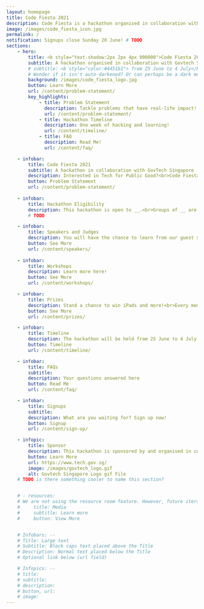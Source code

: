 ```yaml
---
layout: homepage
title: Code Fiesta 2021
description: Code Fiesta is a hackathon organised in collaboration with GovTech Singapore.
image: /images/code_fiesta_icon.jpg
permalink: /
notification: Signups close Sunday 20 June! # TODO
sections:
    - hero:
        title: <b style="text-shadow:2px 2px 4px 000000">Code Fiesta 2021</b>
        subtitle: A hackathon organised in collaboration with Govtech Singapore from 25 June to 4 July
        # subtitle: <b style="color:#4451b1"> from 25 June to 4 July</b>
        # Wonder if it isn't auto-darkened? Or can perhaps be a dark mode logo
        background: /images/code_fiesta_logo.jpg
        button: Learn More
        url: /content/problem-statement/
        key_highlights:
            - title: Problem Statement
              description: Tackle problems that have real-life impact!
              url: /content/problem-statement/
            - title: Hackathon Timeline
              description: One week of hacking and learning!
              url: /content/timeline/
            - title: FAQ
              description: Read Me!
              url: /content/faq/

    - infobar:
        title: Code Fiesta 2021
        subtitle: A hackathon in collaboration with GovTech Singapore
        description: Interested in Tech for Public Good?<br>Code Fiesta 2021 will be held virtually from 25 June and 4 July.<br>You will have the chance to solve problems with real-world impact to Singaporeans!
        button: Problem Statement
        url: /content/problem-statement/
    
    - infobar:
        title: Hackathon Eligibility
        description: This hackathon is open to __.<br>Groups of __ are encouraged to join. If you do not have a group, fret not. Channels will be provided for you to team up with other like-minded hackers!
        # TODO

    - infobar:
        title: Speakers and Judges
        description: You will have the chance to learn from our guest speakers!
        button: See More
        url: /content/speakers/
    
    - infobar:
        title: Workshops
        description: Learn more here!
        button: See More
        url: /content/workshops/

    - infobar:
        title: Prizes
        description: Stand a chance to win iPads and more!<br>Every member of the winning team will receive one item each, unless stated otherwise.
        button: See More
        url: /content/prizes/

    - infobar:
        title: Timeline
        description: The hackathon will be held from 25 June to 4 July 2021. Click here for more details.
        button: Timeline
        url: /content/timeline/

    - infobar:
        title: FAQs
        subtitle: 
        description: Your questions answered here
        button: Read Me
        url: /content/faq/

    - infobar:
        title: Signups
        subtitle:
        description: What are you waiting for? Sign up now!
        button: Signup
        url: /content/sign-up/

    - infopic:
        title: Sponsor
        description: This hackathon is sponsored by and organised in collaboration with Govtech Singapore.
        button: Learn More
        url: https://www.tech.gov.sg/
        image: /images/govtech_logo.gif
        alt: Govtech Singapore Logo gif File
    # TODO is there something cooler to name this section?    


    # - resources:
    # We are not using the resource room feature. However, future iterations of planners can use this area to put links from social media, previous good reviews, etc...
    #     title: Media
    #     subtitle: Learn more
    #     button: View More


    # Infobars: --
    # Title: Large text
    # Subtitle: Block caps text placed above the Title
    # Description: Normal text placed below the Title
    # Optional link below (url field)

    # Infopics: --
    # title:
    # subtitle:
    # description:
    # button, url:
    # image:
---
```


<!-- Multiple infobar sections are allowed -->